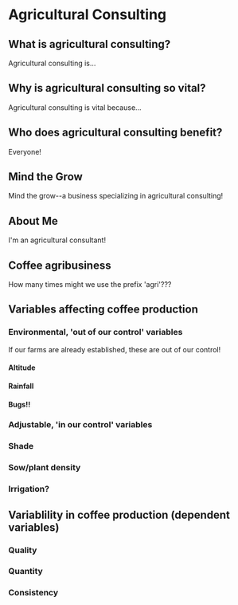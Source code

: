 # Agricultural Consulting

## What is agricultural consulting?

Agricultural consulting is...

## Why is agricultural consulting so vital?

Agricultural consulting is vital because...

## Who does agricultural consulting benefit?

Everyone!

## Mind the Grow

Mind the grow--a business specializing in agricultural consulting!

## About Me

I'm an agricultural consultant!

## Coffee agribusiness

How many times might we use the prefix 'agri'???

## Variables affecting coffee production

### Environmental, 'out of our control' variables

If our farms are already established, these are out of our control!

#### Altitude

#### Rainfall

#### Bugs!!

### Adjustable, 'in our control' variables

### Shade

### Sow/plant density

### Irrigation?

## Variablility in coffee production (dependent variables)

### Quality

### Quantity

### Consistency


